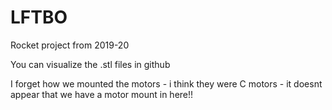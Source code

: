 # LFTBO

Rocket project from 2019-20

You can visualize the .stl files in github

I forget how we mounted the motors - i think they were C motors - it doesnt appear that we have a motor mount in here!!
